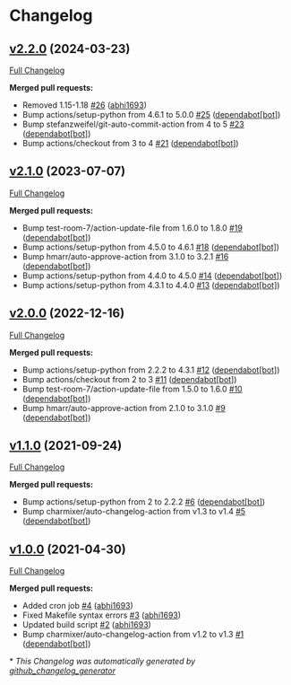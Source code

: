# Changelog

## [v2.2.0](https://github.com/Onemind-Services-LLC/kubernetes-json-schema/tree/v2.2.0) (2024-03-23)

[Full Changelog](https://github.com/Onemind-Services-LLC/kubernetes-json-schema/compare/v2.1.0...v2.2.0)

**Merged pull requests:**

- Removed 1.15-1.18 [\#26](https://github.com/Onemind-Services-LLC/kubernetes-json-schema/pull/26) ([abhi1693](https://github.com/abhi1693))
- Bump actions/setup-python from 4.6.1 to 5.0.0 [\#25](https://github.com/Onemind-Services-LLC/kubernetes-json-schema/pull/25) ([dependabot[bot]](https://github.com/apps/dependabot))
- Bump stefanzweifel/git-auto-commit-action from 4 to 5 [\#23](https://github.com/Onemind-Services-LLC/kubernetes-json-schema/pull/23) ([dependabot[bot]](https://github.com/apps/dependabot))
- Bump actions/checkout from 3 to 4 [\#21](https://github.com/Onemind-Services-LLC/kubernetes-json-schema/pull/21) ([dependabot[bot]](https://github.com/apps/dependabot))

## [v2.1.0](https://github.com/Onemind-Services-LLC/kubernetes-json-schema/tree/v2.1.0) (2023-07-07)

[Full Changelog](https://github.com/Onemind-Services-LLC/kubernetes-json-schema/compare/v2.0.0...v2.1.0)

**Merged pull requests:**

- Bump test-room-7/action-update-file from 1.6.0 to 1.8.0 [\#19](https://github.com/Onemind-Services-LLC/kubernetes-json-schema/pull/19) ([dependabot[bot]](https://github.com/apps/dependabot))
- Bump actions/setup-python from 4.5.0 to 4.6.1 [\#18](https://github.com/Onemind-Services-LLC/kubernetes-json-schema/pull/18) ([dependabot[bot]](https://github.com/apps/dependabot))
- Bump hmarr/auto-approve-action from 3.1.0 to 3.2.1 [\#16](https://github.com/Onemind-Services-LLC/kubernetes-json-schema/pull/16) ([dependabot[bot]](https://github.com/apps/dependabot))
- Bump actions/setup-python from 4.4.0 to 4.5.0 [\#14](https://github.com/Onemind-Services-LLC/kubernetes-json-schema/pull/14) ([dependabot[bot]](https://github.com/apps/dependabot))
- Bump actions/setup-python from 4.3.1 to 4.4.0 [\#13](https://github.com/Onemind-Services-LLC/kubernetes-json-schema/pull/13) ([dependabot[bot]](https://github.com/apps/dependabot))

## [v2.0.0](https://github.com/Onemind-Services-LLC/kubernetes-json-schema/tree/v2.0.0) (2022-12-16)

[Full Changelog](https://github.com/Onemind-Services-LLC/kubernetes-json-schema/compare/v1.1.0...v2.0.0)

**Merged pull requests:**

- Bump actions/setup-python from 2.2.2 to 4.3.1 [\#12](https://github.com/Onemind-Services-LLC/kubernetes-json-schema/pull/12) ([dependabot[bot]](https://github.com/apps/dependabot))
- Bump actions/checkout from 2 to 3 [\#11](https://github.com/Onemind-Services-LLC/kubernetes-json-schema/pull/11) ([dependabot[bot]](https://github.com/apps/dependabot))
- Bump test-room-7/action-update-file from 1.5.0 to 1.6.0 [\#10](https://github.com/Onemind-Services-LLC/kubernetes-json-schema/pull/10) ([dependabot[bot]](https://github.com/apps/dependabot))
- Bump hmarr/auto-approve-action from 2.1.0 to 3.1.0 [\#9](https://github.com/Onemind-Services-LLC/kubernetes-json-schema/pull/9) ([dependabot[bot]](https://github.com/apps/dependabot))

## [v1.1.0](https://github.com/Onemind-Services-LLC/kubernetes-json-schema/tree/v1.1.0) (2021-09-24)

[Full Changelog](https://github.com/Onemind-Services-LLC/kubernetes-json-schema/compare/v1.0.0...v1.1.0)

**Merged pull requests:**

- Bump actions/setup-python from 2 to 2.2.2 [\#6](https://github.com/Onemind-Services-LLC/kubernetes-json-schema/pull/6) ([dependabot[bot]](https://github.com/apps/dependabot))
- Bump charmixer/auto-changelog-action from v1.3 to v1.4 [\#5](https://github.com/Onemind-Services-LLC/kubernetes-json-schema/pull/5) ([dependabot[bot]](https://github.com/apps/dependabot))

## [v1.0.0](https://github.com/Onemind-Services-LLC/kubernetes-json-schema/tree/v1.0.0) (2021-04-30)

[Full Changelog](https://github.com/Onemind-Services-LLC/kubernetes-json-schema/compare/ae92552452ef9ab30958159294df92d35f813850...v1.0.0)

**Merged pull requests:**

- Added cron job [\#4](https://github.com/Onemind-Services-LLC/kubernetes-json-schema/pull/4) ([abhi1693](https://github.com/abhi1693))
- Fixed Makefile syntax errors [\#3](https://github.com/Onemind-Services-LLC/kubernetes-json-schema/pull/3) ([abhi1693](https://github.com/abhi1693))
- Updated build script [\#2](https://github.com/Onemind-Services-LLC/kubernetes-json-schema/pull/2) ([abhi1693](https://github.com/abhi1693))
- Bump charmixer/auto-changelog-action from v1.2 to v1.3 [\#1](https://github.com/Onemind-Services-LLC/kubernetes-json-schema/pull/1) ([dependabot[bot]](https://github.com/apps/dependabot))



\* *This Changelog was automatically generated by [github_changelog_generator](https://github.com/github-changelog-generator/github-changelog-generator)*
